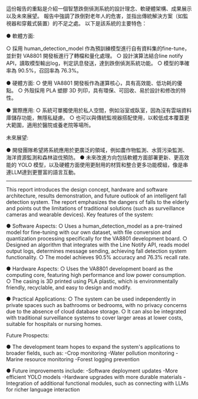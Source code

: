 這份報告的重點是介紹一個智慧跌倒偵測系統的設計理念、軟硬體架構、成果展示以及未來展望。
報告中強調了跌倒對老年人的危害，並指出傳統解決方案（如監視器和穿戴式裝置）的不足之處。
以下是該系統的主要特色：

●  軟體方面:

  ○  採用 human_detection_model 作為預訓練模型進行自有資料集的fine-tune，並針對 VA8801 開發板進行了轉檔和量化處理。
  ○  設計演算法結合line notify API，讀取模型輸出log，判定訊息發送，達到跌倒偵測系統功能。
  ○  模型的準確率為 90.5%，召回率為 76.3%。

●  硬體方面:
  ○  使用 VA8801 開發板作為運算核心，具有高效能、低功耗的優點。
  ○  外殼採用 PLA 塑膠 3D 列印，具有環保、可回收、易於設計和修改的特性。

●  實際應用:
  ○  系統可單獨使用於私人空間，例如浴室或臥室，因為沒有雲端資料庫儲存功能，無隱私疑慮。
  ○  也可以與傳統監視器搭配使用，以較低成本覆蓋更大範圍，適用於醫院或養老院等場所。

未來展望:

●  開發團隊希望將系統應用於更廣泛的領域，例如農作物監測、水質污染監測、海洋資源監測和森林盜伐預防。
●  未來改進方向包括軟體方面部署更新、更高效能的 YOLO 模型，以及硬體方面使用更耐用的材質和整合更多功能模組，像是串連LLM達到更豐富的語言互動。

----------------------------------------------------------------------------------------------------------------------------------------------------------------------------------

This report introduces the design concept, hardware and software architecture, results demonstration, and future outlook of an intelligent fall detection system.
The report emphasizes the dangers of falls to the elderly and points out the limitations of traditional solutions (such as surveillance cameras and wearable devices).
Key features of the system:

●  Software Aspects:
  ○  Uses a human_detection_model as a pre-trained model for fine-tuning with our own dataset, with file conversion and quantization processing specifically for the VA8801 development board.
  ○  Designed an algorithm that integrates with the Line Notify API, reads model output logs, determines message sending, achieving fall detection system functionality.
  ○  The model achieves 90.5% accuracy and 76.3% recall rate.

●  Hardware Aspects:
  ○  Uses the VA8801 development board as the computing core, featuring high performance and low power consumption.
  ○  The casing is 3D printed using PLA plastic, which is environmentally friendly, recyclable, and easy to design and modify.

●  Practical Applications:
  ○  The system can be used independently in private spaces such as bathrooms or bedrooms, with no privacy concerns due to the absence of cloud database storage.
  ○  It can also be integrated with traditional surveillance systems to cover larger areas at lower costs, suitable for hospitals or nursing homes.

Future Prospects:

●  The development team hopes to expand the system's applications to broader fields, such as:
-Crop monitoring
-Water pollution monitoring
-Marine resource monitoring
-Forest logging prevention

●  Future improvements include:
-Software deployment updates
-More efficient YOLO models
-Hardware upgrades with more durable materials
-Integration of additional functional modules, such as connecting with LLMs for richer language interaction

